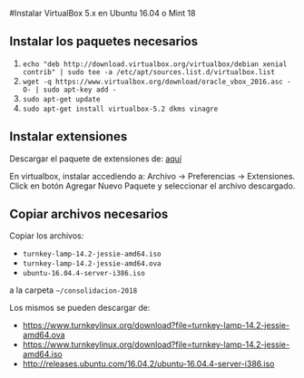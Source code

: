 #Instalar VirtualBox 5.x en Ubuntu 16.04 o Mint 18

## Instalar los paquetes necesarios

1. `echo "deb http://download.virtualbox.org/virtualbox/debian xenial contrib" | sudo tee -a /etc/apt/sources.list.d/virtualbox.list`
2. `wget -q https://www.virtualbox.org/download/oracle_vbox_2016.asc -O- | sudo apt-key add -`
3. `sudo apt-get update`
4. `sudo apt-get install virtualbox-5.2 dkms vinagre`

## Instalar extensiones

Descargar el paquete de extensiones de: [aquí](https://download.virtualbox.org/virtualbox/5.2.8/virtualbox-5.2_5.2.8-121009~Ubuntu~xenial_amd64.deb)

En virtualbox, instalar accediendo a: Archivo -> Preferencias -> Extensiones.
Click en botón Agregar Nuevo Paquete y seleccionar el archivo descargado.

## Copiar archivos necesarios

Copiar los archivos:

* `turnkey-lamp-14.2-jessie-amd64.iso`
* `turnkey-lamp-14.2-jessie-amd64.ova`
* `ubuntu-16.04.4-server-i386.iso`

a la carpeta `~/consolidacion-2018`

Los mismos se pueden descargar de:

* https://www.turnkeylinux.org/download?file=turnkey-lamp-14.2-jessie-amd64.ova
* https://www.turnkeylinux.org/download?file=turnkey-lamp-14.2-jessie-amd64.iso
* http://releases.ubuntu.com/16.04.2/ubuntu-16.04.4-server-i386.iso

